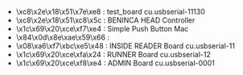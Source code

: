 - \xc8\x2e\x18\x51\x7e\xe8 : test_board cu.usbserial-11130
- \xc8\x2e\x18\x51\xc8\x5c : BENINCA HEAD Controller
- \x1c\x69\x20\xce\xf7\xe4 : Simple Push Button Mac
- \x84\x0d\x8e\xae\x59\x66 : 
- \x08\xa6\xf7\xbc\xe5\x48 : INSIDE READER Board cu.usbserial-11
- \x1c\x69\x20\xce\xfa\x24 : RUNNER Board cu.usbserial-12
- \x1c\x69\x20\xce\xf8\xe4 : ADMIN Board cu.usbserial-0001